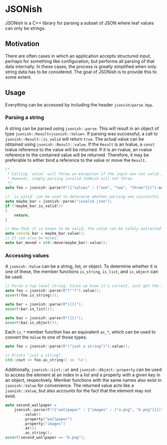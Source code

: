 # JSONish
JSONish is a C++ library for parsing a subset of JSON where leaf values can
only be strings.

## Motivation
There are often cases in which an application accepts structured input, perhaps
for something like configuration, but performs all parsing of that data
internally. In these cases, the process is greatly simplified when only string
data has to be considered. The goal of JSONish is to provide this to some
extent.

## Usage
Everything can be accessed by including the header `jsonish/parse.hpp`.

### Parsing a string
A string can be parsed using `jsonish::parse`. This will result in an object of
type `jsonish::Result<jsonish::Value>`. If parsing was successful, a call to
`jsonish::Result::is_valid` will return `true`. The actual value can be
obtained using `jsonish::Result::value`. If the `Result` is an lvalue, a
`const` lvalue reference to the value will be returned. If it is an rvalue, an
rvalue reference to the contained value will be returned. Therefore, it may be
preferable to either bind a reference to the value or move the `Result`.
```cpp
/*
 * Calling `value` will throw an exception if the input was not valid JSONish.
 * However, simply parsing invalid JSONish will not throw.
 */
auto foo = jsonish::parse(R"({"values" : ["one", "two", "three"]})").value();

// `is_valid` can be used to determine whether parsing was successful.
auto maybe_bar = jsonish::parse("invalid json");
if (!maybe_bar.is_valid())
{
	return;
}

// Now that it is known to be valid, the value can be safely extracted.
auto const& bar = maybe_bar.value();
// It can also be moved.
auto bar_moved = std::move(maybe_bar).value();
```

### Accessing values
A `jsonish::Value` can be a string, list, or object. To determine whether it is
one of these, the member functions `is_string`, `is_list`, and `is_object` can
be used.
```cpp
// Parse a top-level string. Since we know it's correct, just get the value.
auto foo = jsonish::parse(R"("")").value();
assert(foo.is_string());

auto bar = jsonish::parse(R"([])");
assert(bar.is_list());

auto baz = jsonish::parse(R"({})");
assert(baz.is_object());
```

Each `is_*` member function has an equivalent `as_*`, which can be used to
convert the `Value` to one of those types.
```cpp
auto foo = jsonish::parse(R"("just a string")").value();

// Prints "just a string".
std::cout << foo.as_string() << '\n';
```

Additionally, `jsonish::List::at` and `jsonish::Object::property` can be used
to access the element at an index in a list and a property with a given key in
an object, respectively. Member functions with the same names also exist in
`jsonish::Value` for convenience. The returned value acts like a
`jsonish::Value`, but also accounts for the fact that the element may not
exist.
```cpp
auto second_wallpaper =
	jsonish::parse(R"({"wallpaper" : {"images" : ["a.png", "b.png"]}})")
		.value()
		.property("wallpaper")
		.property("images")
		.at(1)
		.as_string();
assert(second_wallpaper == "b.png");
```
